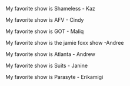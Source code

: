 My favorite show is Shameless - Kaz

My favorite show is AFV - Cindy

My favorite show is GOT - Maliq 

My favorite show is the jamie foxx show -Andree 

My favorite show is Atlanta - Andrew

My favorite show is Suits - Janine

My favorite show is Parasyte - Erikamigi

